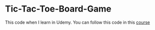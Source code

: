 # Tic-Tac-Toe-Board-Game
This code when I learn in Udemy. You can follow this code in this [course](https://www.udemy.com/course/complete-python-bootcamp/learn/lecture/9442474?start=735#content)
